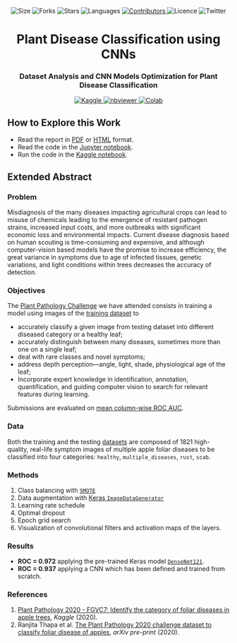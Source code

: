 <!-- Meta-Badges -->
</p>

<p align="center">
    <img alt="Size" src="https://img.shields.io/github/repo-size/InPhyT/Plant_Disease_Classification_CNN">
  </a>
  <img alt="Forks" src="https://img.shields.io/github/forks/InPhyT/Plant_Disease_Classification_CNN">
  </a>
  <img alt="Stars" src="https://img.shields.io/github/stars/InPhyT/Plant_Disease_Classification_CNN">
  </a>
  <img alt="Languages" src="https://img.shields.io/github/languages/count/InPhyT/Plant_Disease_Classification_CNN">
  </a>
  <a href="https://github.com/InPhyT/Plant_Disease_Classification_CNN/graphs/contributors">
    <img alt="Contributors" src="https://img.shields.io/github/contributors/InPhyT/Plant_Disease_Classification_CNN">
  </a>
  <img alt="Licence" src="https://img.shields.io/github/license/InPhyT/Plant_Disease_Classification_CNN">
  </a>
  <img alt="Twitter" src="https://img.shields.io/twitter/url?url=https%3A%2F%2Fgithub.com%2FInPhyT%2FPlant_Disease_Classification_CNN"
  </a>
  
</p>

<!-- Title -->
<h1 align="center">
  Plant Disease Classification using CNNs
</h1>

<!-- Subtitle -->
<h3 align="center">
  Dataset Analysis and CNN Models Optimization for Plant Disease Classification
</h3>

<!-- Badges -->
</p>

<p align="center">
  <a href="https://www.kaggle.com/inphyt2020/neuralnetworksproject">
    <img alt="Kaggle" src="https://kaggle.com/static/images/open-in-kaggle.svg">
  </a>
  <a href="https://nbviewer.jupyter.org/github/InPhyT/Plant_Disease_Classification_CNN/">
    <img alt="nbviewer" src="https://github.com/jupyter/design/blob/master/logos/Badges/nbviewer_badge.svg">
  </a>
  <a href="https://colab.research.google.com/github/InPhyT/Plant_Disease_Classification_CNN/blob/master">
    <img alt="Colab" src="https://colab.research.google.com/assets/colab-badge.svg">
  </a>
  
</p>

## How to Explore this Work

* Read the report in [PDF](https://inphyt.github.io/Plant_Disease_Classification_CNN/Report/report.pdf) or [HTML](https://inphyt.github.io/Plant_Disease_Classification_CNN/Report/report.html) format.
* Read the code in the [Jupyter notebook](https://nbviewer.jupyter.org/github/InPhyT/Plant_Disease_Classification_CNN/blob/master/Notebooks/notebook.ipynb).
* Run the code in the [Kaggle notebook](https://www.kaggle.com/inphyt2020/neuralnetworksproject).

## Extended Abstract

### Problem 

Misdiagnosis of the many diseases impacting agricultural crops can lead to misuse of chemicals leading to the emergence of resistant pathogen strains, increased input costs, and more outbreaks with significant economic loss and environmental impacts. Current disease diagnosis based on human scouting is time-consuming and expensive, and although computer-vision based models have the promise to increase efficiency, the great variance in symptoms due to age of infected tissues, genetic variations, and light conditions within trees decreases the accuracy of detection.

### Objectives

The [Plant Pathology Challenge](https://www.kaggle.com/c/plant-pathology-2020-fgvc7/overview) we have attended consists in training a model using images of the [training dataset](https://arxiv.org/abs/2004.11958) to
* accurately classify a given image from testing dataset into different diseased category or a healthy leaf; 
* accurately distinguish between many diseases, sometimes more than one on a single leaf;
* deal with rare classes and novel symptoms;
* address depth perception—angle, light, shade, physiological age of the leaf; 
* Incorporate expert knowledge in identification, annotation, quantification, and guiding computer vision to search for relevant features during learning.

Submissions are evaluated on [mean column-wise ROC AUC](https://www.kaggle.com/c/plant-pathology-2020-fgvc7/overview/evaluation).

### Data 

Both the training and the testing [datasets](https://www.kaggle.com/c/plant-pathology-2020-fgvc7/data) are composed of 1821 high-quality, real-life symptom images of multiple apple foliar diseases to be classified into four categories: `healthy`, `multiple_diseases`, `rust`, `scab`. 

### Methods

1. Class balancing with [`SMOTE`](https://imbalanced-learn.readthedocs.io/en/stable/generated/imblearn.over_sampling.SMOTE.html)
1. Data augmentation with [Keras `ImageDataGenerator`](https://keras.io/api/preprocessing/image/)
1. Learning rate schedule
1. Optimal dropout
1. Epoch grid search
1. Visualization of convolutional filters and activation maps of the layers.

### Results 

* **ROC = 0.972** applying the pre-trained Keras model [`DenseNet121`](https://keras.io/api/applications/densenet/#densenet121-function).
* **ROC = 0.937** applying a CNN which has been defined and trained from scratch. 

### References 

1. [Plant Pathology 2020 - FGVC7: Identify the category of foliar diseases in apple trees](https://www.kaggle.com/c/plant-pathology-2020-fgvc7), *Kaggle* (2020). 
1. Ranjita Thapa et al. [The Plant Pathology 2020 challenge dataset to classify foliar disease of apples](https://arxiv.org/abs/2004.11958), *arXiv pre-print* (2020). 
